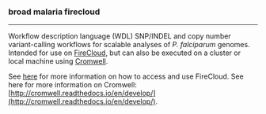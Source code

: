 ### broad malaria firecloud 
------- 

Workflow description language (WDL) SNP/INDEL and copy number variant-calling workflows for scalable analyses of *P. falciparum* genomes. Intended
for use on [FireCloud](https://portal.firecloud.org), but can also be executed on a cluster or local machine using [Cromwell](https://github.com/broadinstitute/cromwell).  

See [here](https://software.broadinstitute.org/firecloud/) for more information on how to access and use FireCloud. See here for more information
on Cromwell: [http://cromwell.readthedocs.io/en/develop/](http://cromwell.readthedocs.io/en/develop/).

